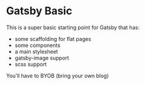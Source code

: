 # Gatsby Basic

This is a super basic starting point for Gatsby that has:

* some scaffolding for flat pages
* some components
* a main stylesheet
* gatsby-image support
* scss support

You'll have to BYOB (bring your own blog)